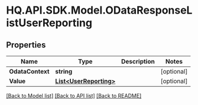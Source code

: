 # HQ.API.SDK.Model.ODataResponseListUserReporting
## Properties

Name | Type | Description | Notes
------------ | ------------- | ------------- | -------------
**OdataContext** | **string** |  | [optional] 
**Value** | [**List&lt;UserReporting&gt;**](UserReporting.md) |  | [optional] 

[[Back to Model list]](../README.md#documentation-for-models) [[Back to API list]](../README.md#documentation-for-api-endpoints) [[Back to README]](../README.md)

